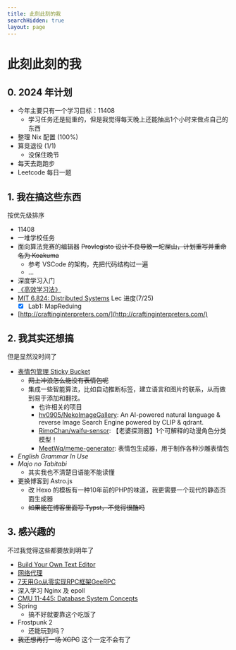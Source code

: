 ```yaml
---
title: 此刻此刻的我
searchHidden: true
layout: page
---
```


# 此刻此刻的我

## 0. 2024 年计划

- 今年主要只有一个学习目标：11408
    + 学习任务还是挺重的，但是我觉得每天晚上还能抽出1个小时来做点自己的东西
- 整理 Nix 配置 (100%)
- 算竞退役 (1/1)
    + 没保住晚节
- 每天去跑跑步
- Leetcode 每日一题


## 1. 我在搞这些东西

按优先级排序

- 11408
- 一堆学校任务
- 面向算法竞赛的编辑器 ~~Provlegisto 设计不良导致一坨屎山，计划重写并重命名为 Koakuma~~ 
    + 参考 VSCode 的架构，先把代码结构过一遍
    + ...
- 深度学习入门
- [《高效学习法》](https://book.douban.com/subject/36614599/)
- [MIT 6.824: Distributed Systems](https://pdos.csail.mit.edu/6.824/schedule.html) Lec 进度(7/25)
    + [X] Lab1: MapReduing
- [http://craftinginterpreters.com/](http://craftinginterpreters.com/)

## 2. 我其实还想搞

但是显然没时间了

- [表情包管理 Sticky Bucket](https://github.com/mslxl/sticky-bucket)
    + ~~网上冲浪怎么能没有表情包呢~~
    + 集成一些智能算法，比如自动推断标签，建立语言和图片的联系，从而做到易于添加和翻找。
        * 也许相关的项目
        * [hv0905/NekoImageGallery](https://github.com/hv0905/NekoImageGallery): An AI-powered natural language & reverse Image Search Engine powered by CLIP & qdrant. 
        * [RimoChan/waifu-sensor](https://github.com/RimoChan/waifu-sensor): 【老婆探测器】1个可解释的动漫角色分类模型！ 
        * [MeetWq/meme-generator](https://github.com/MeetWq/meme-generator): 表情包生成器，用于制作各种沙雕表情包 
- *English Grammar In Use*
- *Majo no Tabitabi*
    + 其实我也不清楚日语能不能读懂
- 更换博客到 Astro.js
    + 改 Hexo 的模板有一种10年前的PHP的味道，我更需要一个现代的静态页面生成器
    + ~~如果能在博客里面写 Typst，不觉得很酷吗~~

## 3. 感兴趣的

不过我觉得这些都要放到明年了

- [Build Your Own Text Editor](https://viewsourcecode.org/snaptoken/kilo/)
- [网络代理](https://github.com/songgao/water)
- [7天用Go从零实现RPC框架GeeRPC](https://geektutu.com/post/geerpc.html)
- 深入学习 Nginx 及 epoll
- [CMU 11-445: Database System Concepts](https://15445.courses.cs.cmu.edu/fall2019/schedule.html)
- Spring
    + 搞不好就要靠这个吃饭了
- Frostpunk 2
    + 还能玩到吗？
- ~~我还想再打一场 XCPC~~ 这个一定不会有了


<!-- 
{% folding green::2023年计划 %}
{% endfolding %}
-->

